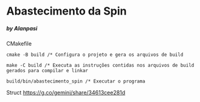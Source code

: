 # Abastecimento da Spin
##### by Alanpasi

CMakefile
```
cmake -B build /* Configura o projeto e gera os arquivos de build
```
```
make -C build /* Executa as instruções contidas nos arquivos de build gerados para compilar e linkar
```
```
build/bin/abastecimento_spin /* Executar o programa
```

Struct
https://g.co/gemini/share/34613cee281d
